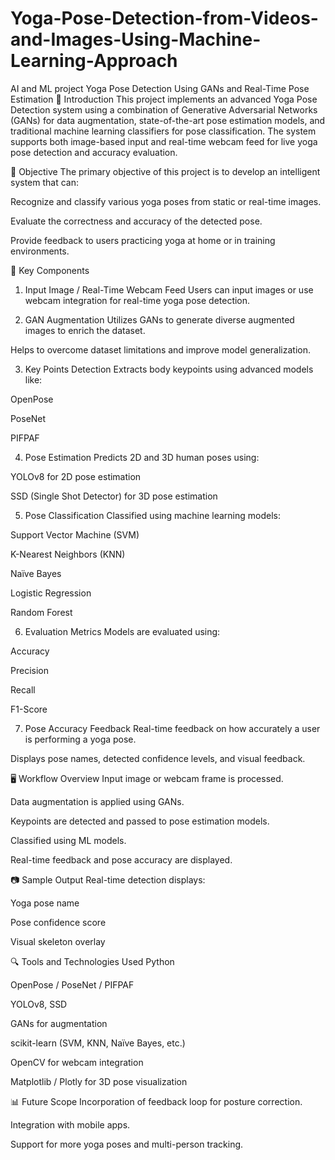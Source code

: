 # Yoga-Pose-Detection-from-Videos-and-Images-Using-Machine-Learning-Approach
AI and ML project
Yoga Pose Detection Using GANs and Real-Time Pose Estimation
📌 Introduction
This project implements an advanced Yoga Pose Detection system using a combination of Generative Adversarial Networks (GANs) for data augmentation, state-of-the-art pose estimation models, and traditional machine learning classifiers for pose classification. The system supports both image-based input and real-time webcam feed for live yoga pose detection and accuracy evaluation.

🎯 Objective
The primary objective of this project is to develop an intelligent system that can:

Recognize and classify various yoga poses from static or real-time images.

Evaluate the correctness and accuracy of the detected pose.

Provide feedback to users practicing yoga at home or in training environments.

🧠 Key Components
1. Input Image / Real-Time Webcam Feed
Users can input images or use webcam integration for real-time yoga pose detection.

2. GAN Augmentation
Utilizes GANs to generate diverse augmented images to enrich the dataset.

Helps to overcome dataset limitations and improve model generalization.

3. Key Points Detection
Extracts body keypoints using advanced models like:

OpenPose

PoseNet

PIFPAF

4. Pose Estimation
Predicts 2D and 3D human poses using:

YOLOv8 for 2D pose estimation

SSD (Single Shot Detector) for 3D pose estimation

5. Pose Classification
Classified using machine learning models:

Support Vector Machine (SVM)

K-Nearest Neighbors (KNN)

Naïve Bayes

Logistic Regression

Random Forest

6. Evaluation Metrics
Models are evaluated using:

Accuracy

Precision

Recall

F1-Score

7. Pose Accuracy Feedback
Real-time feedback on how accurately a user is performing a yoga pose.

Displays pose names, detected confidence levels, and visual feedback.

🖥️ Workflow Overview
Input image or webcam frame is processed.

Data augmentation is applied using GANs.

Keypoints are detected and passed to pose estimation models.

Classified using ML models.

Real-time feedback and pose accuracy are displayed.

📷 Sample Output
Real-time detection displays:

Yoga pose name

Pose confidence score

Visual skeleton overlay

🔍 Tools and Technologies Used
Python

OpenPose / PoseNet / PIFPAF

YOLOv8, SSD

GANs for augmentation

scikit-learn (SVM, KNN, Naïve Bayes, etc.)

OpenCV for webcam integration

Matplotlib / Plotly for 3D pose visualization

📊 Future Scope
Incorporation of feedback loop for posture correction.

Integration with mobile apps.

Support for more yoga poses and multi-person tracking.
